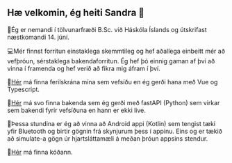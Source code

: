 ## Hæ velkomin, ég heiti Sandra 👋

💃Ég er nemandi í tölvunarfræði B.Sc. við Háskóla Íslands og útskrifast næstkomandi 14. júní.

💻Mér finnst forritun einstaklega skemmtileg og hef aðallega einbeitt mér að vefþróun, sérstaklega bakendaforritun. Ég hef þó einnig gaman af því að vinna í framenda og hef verið að fikra mig áfram í því. 

💠[Hér](https://ferilskrain-sls.onrender.com) má finna ferilskrána mína sem vefsíðu en ég gerði hana með Vue og Typescript. 

💠[Hér](https://github.com/sandraliv/fastAPI-ferilskra) má svo finna bakenda sem ég gerði með fastAPI (Python) sem virkar sem bakendi fyrir vefsíðuna en hann er ekki live.


🌱Þessa stundina er ég að vinna að Android appi (Kotlin) sem tengist tæki yfir Bluetooth og birtir gögnin frá skynjurum þess í appinu. Eins og er tækið að simulate-a gögn úr hjartsláttamæli á meðan þróun appsins stendur. 

💠[Hér](https://github.com/sandraliv/HeartRateMonitor) má finna kóðann.





<!--
**sandraliv/sandraliv** is a ✨ _special_ ✨ repository because its `README.md` (this file) appears on your GitHub profile.

Here are some ideas to get you started:

- 🔭 I’m currently working on ...
- 🌱 I’m currently learning ...
- 👯 I’m looking to collaborate on ...
- 🤔 I’m looking for help with ...
- 💬 Ask me about ...
- 📫 How to reach me: ...
- 😄 Pronouns: ...
- ⚡ Fun fact: ...
-->
